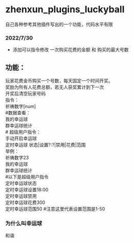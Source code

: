 # zhenxun_plugins_luckyball
 自己各种参考其他插件写出的一个功能，代码水平有限
### 2022/7/30
* 添加可以指令修改 一次购买花费的金额 和 购买的最大号数
## 功能：
 玩家花费金币购买一个号数，每天固定一个时间开奖。  
 奖励为所有人花费总额，若无人获奖累计到下一次  
 开奖后清空玩家号码  
    指令：  
        祈祷数字[num]  
        #数据查看：  
            我的幸运球  
            群幸运球统计  
        # 超级用户指令：  
            手动开启幸运球  
            定时幸运球 状态|设置?:?|禁用|花费|范围  
    举例：  
        祈祷数字23  
        我的幸运球  
        群幸运球统计  
        #以下是超级用户指令  
        定时幸运球状态  
        定时幸运球设置18:00  
        定时幸运球禁用  
        定时幸运球花费300  
        定时幸运球范围50 #注意这里代表设置范围是1-50  

### 为什么叫幸运球
 和谐


